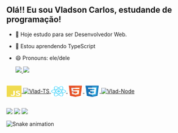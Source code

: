 ## Olá!! Eu sou Vladson Carlos, estudande de programação!

- 🔭 Hoje estudo para ser Desenvolvedor Web.
- 🌱 Estou aprendendo TypeScript
- 😄 Pronouns: ele/dele


  <a href="https://github.com/vladcl">
  <img height="180em" src="https://github-readme-stats.vercel.app/api?username=vladcl&show_icons=true&theme=github_dark&include_all_commits=true&count_private=true"/>
  <img height="180em" src="https://github-readme-stats.vercel.app/api/top-langs/?username=vladcl&layout=compact&langs_count=7&theme=github_dark"/>


<div style="display: inline_block"><br>
  <img align="center" alt="Vlad-JS" height="30" width="40" src="https://raw.githubusercontent.com/devicons/devicon/master/icons/javascript/javascript-plain.svg"> 
  <img align="center" alt="Vlad-TS" height="30" width="40" src="https://cdn.jsdelivr.net/gh/devicons/devicon/icons/typescript/typescript-original.svg">
  <img align="center" alt="Vlad-React" height="30" width="40" src="https://raw.githubusercontent.com/devicons/devicon/master/icons/react/react-original.svg">
  <img align="center" alt="Vlad-HTML" height="30" width="40" src="https://raw.githubusercontent.com/devicons/devicon/master/icons/html5/html5-original.svg">
  <img align="center" alt="Vlad-CSS" height="30" width="40" src="https://raw.githubusercontent.com/devicons/devicon/master/icons/css3/css3-original.svg">
  <img align="center" alt="Vlad-Node" height="30" width="40" src="https://cdn.jsdelivr.net/gh/devicons/devicon/icons/nodejs/nodejs-original.svg">
</div>

## 

<div>
  <a href="https://instagram.com/vladsoncl" target="_blank"><img src="https://img.shields.io/badge/-Instagram-%23E4405F?style=for-the-badge&logo=instagram&logoColor=white" target="_blank"></a>
  <a href = "mailto:vladsoncl@gmail.com"><img src= "https://img.shields.io/badge/Gmail-D14836?style=for-the-badge&logo=gmail&logoColor=white" target="_blank"></a>
  <a href="https://www.linkedin.com/in/vladsoncl/" target="_blank"><img src="https://img.shields.io/badge/-LinkedIn-%230077B5?style=for-the-badge&logo=linkedin&logoColor=white" target="_blank"></a> 
 
  ![Snake animation](https://github.com/vladcl/vladcl/blob/output/github-contribution-grid-snake.svg)
</div>

